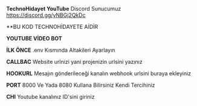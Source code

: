 **TechnoHidayet YouTube**
Discord Sunucumuz https://discord.gg/yNBGj2QkDc

\*\*BU KOD TECHNOHİDAYETE AİDİR

**YOUTUBE VİDEO BOT**

**İLK ÖNCE** .env Kısmında Altakileri Ayarlayın

**CALLBAC** Website urlnizi yani projenizin urlsini yazınız

**HOOKURL** Mesajın gönderileceği kanalın webhook urlsini buraya ekleyiniz

**PORT** 8000 Ve Yada 8080 Kullana Bilirsiniz Kendi Tercihiniz

**CHI** Youtube kanalınız ID'sini giriniz
